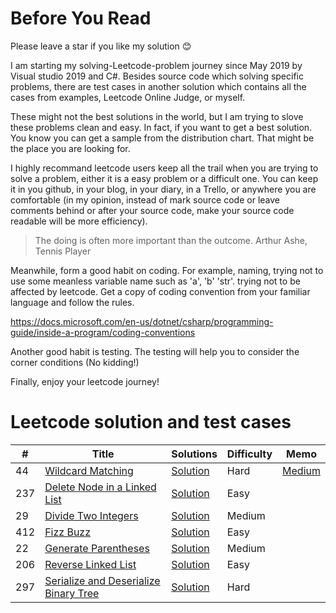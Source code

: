 # Before You Read

Please leave a star if you like my solution 😊

I am starting my solving-Leetcode-problem journey since May 2019 by Visual studio 2019 and C#. Besides source code which solving specific problems, there are test cases in another solution which contains all the cases from examples, Leetcode Online Judge, or myself.

These might not the best solutions in the world, but I am trying to slove these problems clean and easy. In fact, if you want to get a best solution. You know you can get a sample from the distribution chart. That might be the place you are looking for.

I highly recommand leetcode users keep all the trail when you are trying to solve a problem, either it is a easy problem or a difficult one. You can keep it in you github, in your blog, in your diary, in a Trello, or anywhere you are comfortable (in my opinion, instead of mark source code or leave comments behind or after your source code, make your source code readable will be more efficiency). 

> The doing is often more important than the outcome. Arthur Ashe, Tennis Player

Meanwhile, form a good habit on coding. For example, naming, trying not to use some meanless variable name such as 'a', 'b' 'str'. trying not to be affected by leetcode. Get a copy of coding convention from your familiar language and follow the rules.

https://docs.microsoft.com/en-us/dotnet/csharp/programming-guide/inside-a-program/coding-conventions

Another good habit is testing. The testing will help you to consider the corner conditions (No kidding!)

Finally, enjoy your leetcode journey!

# Leetcode solution and test cases
|  #  |      Title     |   Solutions   |  Difficulty  | Memo                   
|-----|----------------|---------------|-------------|-------------
|44|[Wildcard Matching](https://leetcode.com/problems/wildcard-matching/)|[Solution](https://github.com/fuchun2018/leetcode/blob/master/leetcode/WildcardMatch/WildcardMatchSolution.cs) |Hard|[Medium](https://medium.com/@fuchun.chang/leetcode-wildcard-regex-311dc4a4a6f6)|
|237|[Delete Node in a Linked List](https://leetcode.com/problems/delete-node-in-a-linked-list/)|[Solution](https://github.com/fuchun2018/leetcode/blob/master/leetcode/DeleteNodeInLinkedList/DeleteNodeSolution.cs) |Easy||
|29|[Divide Two Integers](https://leetcode.com/problems/divide-two-integers/)|[Solution](https://github.com/fuchun2018/leetcode/blob/master/leetcode/DivideTwoIntegers/DivideSolution.cs) |Medium||
|412|[Fizz Buzz](https://leetcode.com/problems/fizz-buzz/)|[Solution](https://github.com/fuchun2018/leetcode/blob/master/leetcode/FizzBuzz/FizzBuzzSolution.cs) |Easy||
|22|[Generate Parentheses](https://leetcode.com/problems/generate-parentheses/)|[Solution](https://github.com/fuchun2018/leetcode/blob/master/leetcode/GenerateParenthesis/GenerateParenthesisSolution.cs) |Medium||
|206|[Reverse Linked List](https://leetcode.com/problems/reverse-linked-list/)|[Solution](https://github.com/fuchun2018/leetcode/blob/master/leetcode/ReverseLinkedList/ReverseListSolution.cs) |Easy||
|297|[Serialize and Deserialize Binary Tree](https://leetcode.com/problems/serialize-and-deserialize-binary-tree/)|[Solution](https://github.com/fuchun2018/leetcode/blob/master/leetcode/SerializeAndDeserializeBinaryTree/SerializeAndDeserializeBinaryTreeSolution.cs) |Hard||

